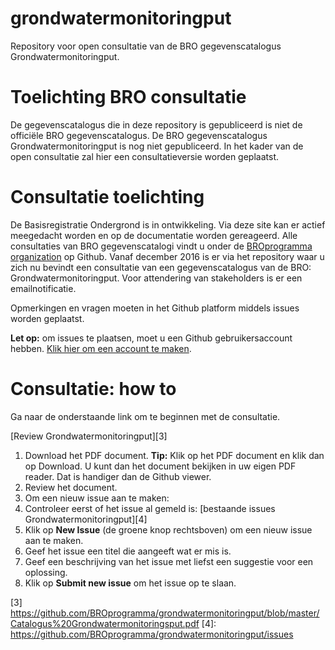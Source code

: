 # grondwatermonitoringput
Repository voor open consultatie van de BRO gegevenscatalogus Grondwatermonitoringput.

# Toelichting BRO consultatie
De gegevenscatalogus die in deze repository is gepubliceerd is niet de officiële BRO gegevenscatalogus. De BRO gegevenscatalogus Grondwatermonitoringput is nog niet gepubliceerd. In het kader van de open consultatie zal hier een consultatieversie worden geplaatst.

# Consultatie toelichting

De Basisregistratie Ondergrond is in ontwikkeling. Via deze site kan er actief meegedacht worden en op de documentatie worden gereageerd. Alle consultaties van BRO gegevenscatalogi vindt u onder de [BROprogramma organization][1] op Github.  Vanaf december 2016 is er via het repository waar u zich nu bevindt een consultatie van een gegevenscatalogus van de BRO: Grondwatermonitoringput. Voor attendering van stakeholders is er een emailnotificatie.

Opmerkingen en vragen moeten in het Github platform middels issues worden geplaatst. 

**Let op:** om issues te plaatsen, moet u een Github gebruikersaccount hebben. [Klik hier om een account te maken][2]. 

# Consultatie: how to
Ga naar de onderstaande link om te beginnen met de consultatie. 

[Review Grondwatermonitoringput][3]

1. Download het PDF document. **Tip:** Klik op het PDF document en klik dan op Download. U kunt dan het document bekijken in uw eigen PDF reader. Dat is handiger dan de Github viewer.
2. Review het document.
3. Om een nieuw issue aan te maken: 
  1. Controleer eerst of het issue al gemeld is: [bestaande issues Grondwatermonitoringput][4]
  1. Klik op **New Issue** (de groene knop rechtsboven) om een nieuw issue aan te maken.
  1. Geef het issue een titel die aangeeft wat er mis is.
  1. Geef een beschrijving van het issue met liefst een suggestie voor een oplossing.
  1. Klik op **Submit new issue** om het issue op te slaan. 
  
[1]: https://github.com/BROprogramma
[2]: https://github.com/join
[3] https://github.com/BROprogramma/grondwatermonitoringput/blob/master/Catalogus%20Grondwatermonitoringsput.pdf
[4]: https://github.com/BROprogramma/grondwatermonitoringput/issues

